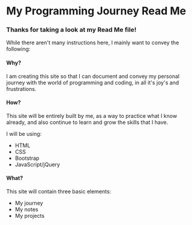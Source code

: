 # My Programming Journey Read Me


### Thanks for taking a look at my Read Me file!

While there aren't many instructions here, I mainly want to convey the following:

#### Why?

I am creating this site so that I can document and convey my personal journey with the world of programming and coding, in all it's joy's and frustrations.

#### How?

This site will be entirely built by me, as a way to practice what I know already, and also continue to learn and grow the skills that I have.

I will be using:

* HTML
* CSS
* Bootstrap
* JavaScript/jQuery

#### What?

This site will contain three basic elements:

* My journey
* My notes
* My projects